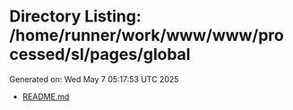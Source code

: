 # Directory Listing: /home/runner/work/www/www/processed/sl/pages/global
Generated on: Wed May  7 05:17:53 UTC 2025

- [README.md](README.md)
